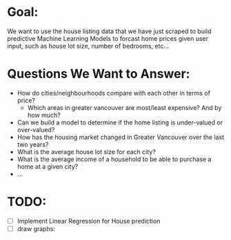 # Goal:

We want to use the house listing data that we have just scraped to build predictive
Machine Learning Models to forcast home prices given user input, such as 
house lot size, number of bedrooms, etc...

# Questions We Want to Answer:
- How do cities/neighbourhoods compare with each other in terms of price?
    - Which areas in greater vancouver are most/least expensive? And by how much?
- Can we build a model to determine if the home listing is under-valued or over-valued?
- How has the housing market changed in Greater Vancouver over the last two years?
- What is the average house lot size for each city?
- What is the average income of a household to be able to purchase a home at a given city?
- ...

# TODO:
- [ ] Implement Linear Regression for House prediction
- [ ] draw graphs: